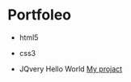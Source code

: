 # Portfoleo
- html5
* css3
+ JQvery
Hello World [My projact](https://ffsfjweg4.github.io/portfoleo/) 

